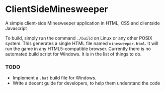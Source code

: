# ClientSideMinesweeper
A simple client-side Minesweeper application in HTML, CSS and clientside Javascript

To build, simply run the command `./build` on Linux or any other POSIX system. This generates a single HTML file named `minesweeper.html`. It will run the game in any HTML5-compatible browser. Currently there is no automated build script for Windows. It is in the list of things to do.

### TODO
 * Implement a `.bat` build file for Windows.
 * Write a decent guide for developers, to help them understand the code
